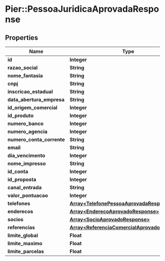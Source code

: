 # Pier::PessoaJuridicaAprovadaResponse

## Properties
Name | Type | Description | Notes
------------ | ------------- | ------------- | -------------
**id** | **Integer** | {{{pessoa_juridica_aprovada_response_id_value}}} | [optional] 
**razao_social** | **String** | {{{pessoa_juridica_aprovada_response_razao_social_value}}} | [optional] 
**nome_fantasia** | **String** | {{{pessoa_juridica_aprovada_response_nome_fantasia_value}}} | [optional] 
**cnpj** | **String** | {{{pessoa_juridica_aprovada_response_cnpj_value}}} | [optional] 
**inscricao_estadual** | **String** | {{{pessoa_juridica_aprovada_response_inscricao_estadual_value}}} | [optional] 
**data_abertura_empresa** | **String** | {{{pessoa_juridica_aprovada_response_data_abertura_empresa_value}}} | [optional] 
**id_origem_comercial** | **Integer** | {{{pessoa_juridica_aprovada_response_id_origem_comercial_value}}} | [optional] 
**id_produto** | **Integer** | {{{pessoa_juridica_aprovada_response_id_produto_value}}} | [optional] 
**numero_banco** | **Integer** | {{{pessoa_juridica_aprovada_response_numero_banco_value}}} | [optional] 
**numero_agencia** | **Integer** | {{{pessoa_juridica_aprovada_response_numero_agencia_value}}} | [optional] 
**numero_conta_corrente** | **String** | {{{pessoa_juridica_aprovada_response_numero_conta_corrente_value}}} | [optional] 
**email** | **String** | {{{pessoa_juridica_aprovada_response_email_value}}} | [optional] 
**dia_vencimento** | **Integer** | {{{pessoa_juridica_aprovada_response_dia_vencimento_value}}} | [optional] 
**nome_impresso** | **String** | {{{pessoa_juridica_aprovada_response_nome_impresso_value}}} | [optional] 
**id_conta** | **Integer** | {{{pessoa_juridica_aprovada_response_id_conta_value}}} | [optional] 
**id_proposta** | **Integer** | {{{pessoa_juridica_aprovada_response_id_proposta_value}}} | [optional] 
**canal_entrada** | **String** | {{{pessoa_juridica_aprovada_response_canal_entrada_value}}} | [optional] 
**valor_pontuacao** | **Integer** | {{{pessoa_juridica_aprovada_response_valor_pontuacao_value}}} | [optional] 
**telefones** | [**Array&lt;TelefonePessoaAprovadaResponse&gt;**](TelefonePessoaAprovadaResponse.md) | {{{pessoa_juridica_aprovada_response_telefones_value}}} | [optional] 
**enderecos** | [**Array&lt;EnderecoAprovadoResponse&gt;**](EnderecoAprovadoResponse.md) | {{{pessoa_juridica_aprovada_response_enderecos_value}}} | [optional] 
**socios** | [**Array&lt;SocioAprovadoResponse&gt;**](SocioAprovadoResponse.md) | {{{pessoa_juridica_aprovada_response_socios_value}}} | [optional] 
**referencias** | [**Array&lt;ReferenciaComercialAprovadoResponse&gt;**](ReferenciaComercialAprovadoResponse.md) | {{{pessoa_juridica_aprovada_response_referencias_value}}} | [optional] 
**limite_global** | **Float** | {{{pessoa_juridica_aprovada_response_limite_global_value}}} | 
**limite_maximo** | **Float** | {{{pessoa_juridica_aprovada_response_limite_maximo_value}}} | 
**limite_parcelas** | **Float** | {{{pessoa_juridica_aprovada_response_limite_parcelas_value}}} | 



